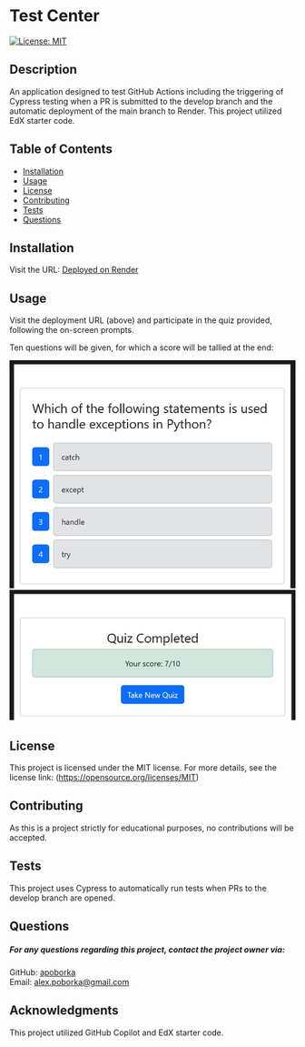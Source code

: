 
# Test Center
[![License: MIT](https://img.shields.io/badge/License-MIT-yellow.svg)](https://opensource.org/licenses/MIT)

## Description
An application designed to test GitHub Actions including the triggering of Cypress testing when a PR is submitted to the develop branch and the automatic deployment of the main branch to Render. This project utilized EdX starter code.


## Table of Contents
- [Installation](#installation)
- [Usage](#usage)
- [License](#license)
- [Contributing](#contributing)
- [Tests](#tests)
- [Questions](#questions)

## Installation
Visit the URL:
[Deployed on Render](https://test-center-afwv.onrender.com/)



## Usage
Visit the deployment URL (above) and participate in the quiz provided, following the on-screen prompts.

Ten questions will be given, for which a score will be tallied at the end:

![Example Question](assets/quizQuestion.jpg)
![Quiz Complete](assets/quizComplete.jpg)



## License
This project is licensed under the MIT license. For more details, see the license link: (https://opensource.org/licenses/MIT)

## Contributing
As this is a project strictly for educational purposes, no contributions will be accepted.

## Tests
This project uses Cypress to automatically run tests when PRs to the develop branch are opened.

## Questions
##### For any questions regarding this project, contact the project owner via: 
GitHub: [apoborka](https://github.com/apoborka)\
Email: alex.poborka@gmail.com

## Acknowledgments
This project utilized GitHub Copilot and EdX starter code.
